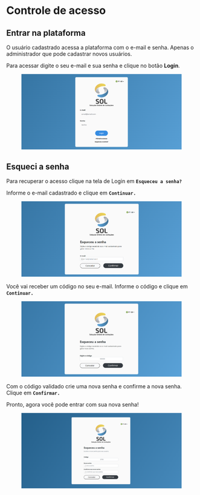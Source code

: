 # Controle de acesso

## Entrar na plataforma

O usuário cadastrado acessa a plataforma com o e-mail e senha. Apenas o administrador que pode cadastrar novos usuários.

Para acessar digite o seu e-mail e sua senha e clique no botão **Login**.

<figure><img src="../../.gitbook/assets/image (1).png" alt=""><figcaption></figcaption></figure>

## Esqueci a senha

Para recuperar o acesso clique na tela de Login em **`Esqueceu a senha?`**

Informe o e-mail cadastrado e clique em **`Continuar.`**

<figure><img src="../../.gitbook/assets/image (2).png" alt=""><figcaption></figcaption></figure>

Você vai receber um código no seu e-mail. Informe o código e clique em **`Continuar.`**

<figure><img src="../../.gitbook/assets/image (3).png" alt=""><figcaption></figcaption></figure>

Com o código validado crie uma nova senha e confirme a nova senha. Clique em **`Confirmar.`**

Pronto, agora você pode entrar com sua nova senha!

<figure><img src="../../.gitbook/assets/image (7).png" alt=""><figcaption></figcaption></figure>
